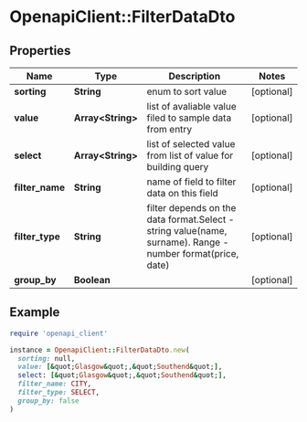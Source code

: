 # OpenapiClient::FilterDataDto

## Properties

| Name | Type | Description | Notes |
| ---- | ---- | ----------- | ----- |
| **sorting** | **String** | enum to sort value | [optional] |
| **value** | **Array&lt;String&gt;** | list of avaliable value filed to sample data from entry | [optional] |
| **select** | **Array&lt;String&gt;** | list of selected value from list of value for building query | [optional] |
| **filter_name** | **String** | name of field to filter data on this field | [optional] |
| **filter_type** | **String** | filter depends on the data format.Select - string value(name, surname). Range - number format(price, date) | [optional] |
| **group_by** | **Boolean** |  | [optional] |

## Example

```ruby
require 'openapi_client'

instance = OpenapiClient::FilterDataDto.new(
  sorting: null,
  value: [&quot;Glasgow&quot;,&quot;Southend&quot;],
  select: [&quot;Glasgow&quot;,&quot;Southend&quot;],
  filter_name: CITY,
  filter_type: SELECT,
  group_by: false
)
```

